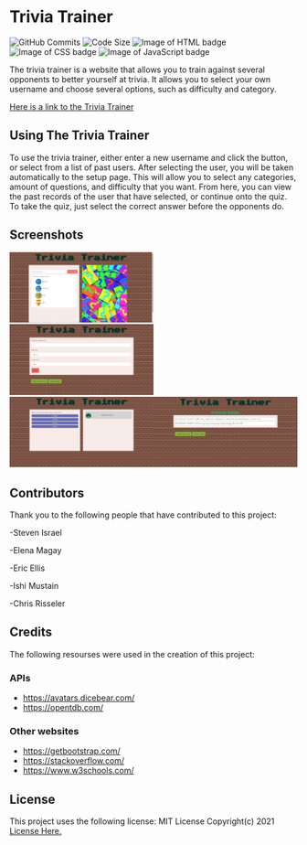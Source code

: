 # Trivia Trainer

![GitHub Commits](https://img.shields.io/github/commit-activity/w/malenchite/trivia-trainer)
![Code Size](https://img.shields.io/github/languages/code-size/malenchite/trivia-trainer)
![Image of HTML badge](https://img.shields.io/badge/HTML-30.4%25-orange) 
![Image of CSS badge](https://img.shields.io/badge/CSS-11.6%25-purple)
![Image of JavaScript badge](https://img.shields.io/badge/JavaScript-58%25-yellow)


The trivia trainer is a website that allows you to train against several opponents to better yourself at trivia. It allows you to select your own username and choose several options, such as difficulty and category.

<a href = "https://malenchite.github.io/trivia-trainer/">Here is a link to the Trivia Trainer</a>

## Using The Trivia Trainer

To use the trivia trainer, either enter a new username and click the button, or select from a list of past users. After selecting the user, you will be taken automatically to the setup page. This will allow you to select any categories, amount of questions, and difficulty that you want. From here, you can view the past records of the user that have selected, or continue onto the quiz. To take the quiz, just select the correct answer before the opponents do.

## Screenshots

<img src= "assets/start.png" style = "width: 50%; height: auto"> <img src="assets/setup.png" style = "width: 50%; height: auto"> <img src="assets/game.png" style = "width: 50%; height: auto"><img src="assets/history.png" style = "width: 50%; height: auto">

## Contributors

Thank you to the following people that have contributed to this project:

-Steven Israel

-Elena Magay

-Eric Ellis

-Ishi Mustain

-Chris Risseler


## Credits

The following resourses were used in the creation of this project:

### APIs
- https://avatars.dicebear.com/
- https://opentdb.com/

### Other websites
- https://getbootstrap.com/
- https://stackoverflow.com/
- https://www.w3schools.com/


## License

This project uses the following license: MIT License Copyright(c) 2021
<a href = "assets/license.md">License Here.</a>
